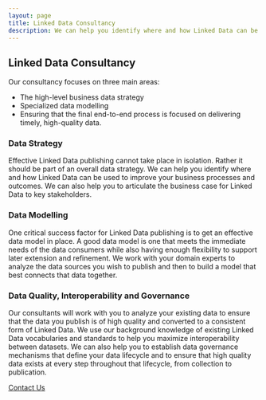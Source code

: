 ```yaml
---
layout: page
title: Linked Data Consultancy
description: We can help you identify where and how Linked Data can be used to improve your business processes and outcomes.
---
```


## Linked Data Consultancy

Our consultancy focuses on three main areas:

* The high-level business data strategy
* Specialized data modelling
* Ensuring that the final end-to-end process is focused on delivering timely, high-quality data.

### Data Strategy

Effective Linked Data publishing cannot take place in isolation. Rather it should be part of an overall data strategy. 
We can help you identify where and how Linked Data can be used to improve your business processes and outcomes. We can also help you to articulate the business case for Linked Data to key stakeholders.

### Data Modelling

One critical success factor for Linked Data publishing is to get an effective data model in place. A good data model is one that meets the immediate needs of the data consumers while also having enough flexibility to support later extension and refinement. We work with your domain experts to analyze the data sources you wish to publish and then to build a model that best connects that data together. 

### Data Quality, Interoperability and Governance

Our consultants will work with you to analyze your existing data to ensure that the data you publish is of high quality and converted to a consistent form of Linked Data. We use our background knowledge of existing Linked Data vocabularies and standards to help you maximize interoperability between datasets. We can also help you to establish data governance mechanisms that define your data lifecycle and to ensure that high quality data exists at every step throughout that lifecycle, from collection to publication.


<div class="text-center">
    <a class="pointer-button arrow text-left" href="/contact">Contact Us</a>
</div>